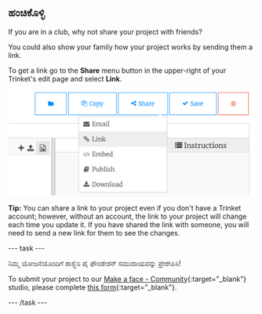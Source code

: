 ## ಹಂಚಿಕೊಳ್ಳಿ

If you are in a club, why not share your project with friends?

You could also show your family how your project works by sending them a link.

To get a link go to the **Share** menu button in the upper-right of your Trinket's edit page and select **Link**.

![The 'Share' menu button extended, with 'Link' highlighted.](images/share-button.png)

**Tip:** You can share a link to your project even if you don't have a Trinket account; however, without an account, the link to your project will change each time you update it. If you have shared the link with someone, you will need to send a new link for them to see the changes.

--- task ---

ನಿಮ್ಮ ಯೋಜನೆಯೊಂದಿಗೆ ರಾಸ್ಪ್ಬೆರಿ ಪೈ ಫೌಂಡೇಶನ್ ಸಮುದಾಯವನ್ನು ಪ್ರೇರೇಪಿಸಿ!

To submit your project to our [Make a face - Community](https://wke.lt/w/s/8sVH4f){:target="_blank"} studio, please complete [this form](https://form.raspberrypi.org/f/community-project-submissions){:target="_blank"}.

--- /task ---
